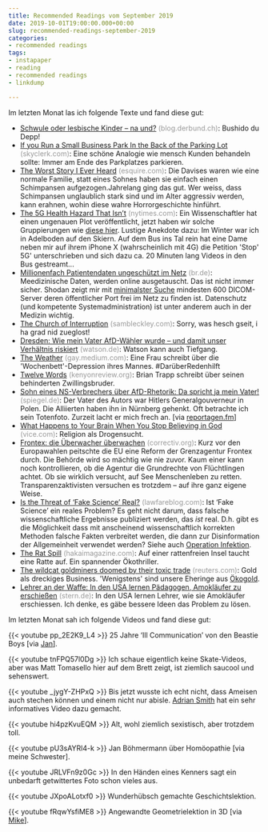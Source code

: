 ```yaml
---
title: Recommended Readings vom September 2019
date: 2019-10-01T19:00:00.000+00:00
slug: recommended-readings-september-2019
categories:
- recommended readings
tags:
- instapaper
- reading
- recommended readings
- linkdump

---
```

Im letzten Monat las ich folgende Texte und fand diese gut:

* [Schwule oder lesbische Kinder – na und?](https://blog.derbund.ch/mamablog/index.php/34683/schwule-kinder-na-und/) <span style="color: #999999;">(blog.derbund.ch)</span>: Bushido du Depp!
* [If you Run a Small Business Park In the Back of the Parking Lot](https://skyclerk.com/blog/if-you-run-a-small-business-park-in-the-back-of-the-parking-lot) <span style="color: #999999;">(skyclerk.com)</span>: Eine schöne Analogie wie mensch Kunden behandeln sollte: Immer am Ende des Parkplatzes parkieren.
* [The Worst Story I Ever Heard](https://www.esquire.com/news-politics/a5609/chimpanzee-attack-0409/) <span style="color: #999999;">(esquire.com)</span>: Die Davises waren wie eine normale Familie, statt eines Sohnes haben sie einfach einen Schimpansen aufgezogen.Jahrelang ging das gut. Wer weiss, dass Schimpansen unglaublich stark sind und im Alter aggressiv werden, kann erahnen, wohin diese wahre Horrorgeschichte hinführt.
* [The 5G Health Hazard That Isn’t](https://www.nytimes.com/2019/07/16/science/5g-cellphones-wireless-cancer.html) <span style="color: #999999;">(nytimes.com)</span>: Ein Wissenschaftler hat einen ungenauen Plot veröffentlicht, jetzt haben wir solche Gruppierungen wie [diese hier](https://5g-ade.ch/). Lustige Anekdote dazu: Im Winter war ich in Adelboden auf den Skiern. Auf dem Bus ins Tal rein hat eine Dame neben mir auf ihrem iPhone X (wahrscheinlich mit 4G) die Petition 'Stop' 5G' unterschrieben und sich dazu ca. 20 Minuten lang Videos in den Bus gestreamt...
* [Millionenfach Patientendaten ungeschützt im Netz](https://www.br.de/nachrichten/deutschland-welt/millionenfach-patientendaten-ungeschuetzt-im-netz,RcF09BW) <span style="color: #999999;">(br.de)</span>: Meedizinische Daten, werden online ausgetauscht. Das ist nicht immer sicher. Shodan zeigt mir mit [minimalster Suche](https://www.shodan.io/search?query=DICOM) mindesten 600 DICOM-Server deren öffentlicher Port frei im Netz zu finden ist. Datenschutz (und kompetente Systemadministration) ist unter anderem auch in der Medizin wichtig.
* [The Church of Interruption](https://sambleckley.com/writing/church-of-interruption.html) <span style="color: #999999;">(sambleckley.com)</span>: Sorry, was hesch gseit, i ha grad nid zueglost!
* [Dresden: Wie mein Vater AfD-Wähler wurde – und damit unser Verhältnis riskiert](https://www.watson.de/!998683284) <span style="color: #999999;">(watson.de)</span>: Watson kann auch Tiefgang.
* [The Weather](https://gay.medium.com/the-weather-a0ee3b988ed5) <span style="color: #999999;">(gay.medium.com)</span>: Eine Frau schreibt über die 'Wochenbett'-Depression ihres Mannes. #DarüberRedenhilft
* [Twelve Words](https://www.kenyonreview.org/journal/septoct-2019/selections/brian-trapp/) <span style="color: #999999;">(kenyonreview.org)</span>: Brian Trapp schreibt über seinen behinderten Zwillingsbruder.
* [Sohn eines NS-Verbrechers über AfD-Rhetorik: Da spricht ja mein Vater!](https://www.spiegel.de/plus/sohn-eines-ns-verbrechers-ueber-afd-rhetorik-da-spricht-ja-mein-vater-a-00000000-0002-0001-0000-000165813287) <span style="color: #999999;">(spiegel.de)</span>: Der Vater des Autors war Hitlers Generalgouverneur in Polen. Die Alliierten haben ihn in Nürnberg gehenkt. Oft betrachte ich sein Totenfoto. Zurzeit lacht er mich frech an. [via [reportagen.fm](http://reportagen.fm/)]
* [What Happens to Your Brain When You Stop Believing in God](https://www.vice.com/en_us/article/8qjv7v/what-happens-to-your-brain-when-you-stop-believing-in-god) <span style="color: #999999;">(vice.com)</span>: Religion als Drogensucht.
* [Frontex: die Überwacher überwachen](https://correctiv.org/top-stories/2019/08/04/frontex-transparenz/) <span style="color: #999999;">(correctiv.org)</span>: Kurz vor den Europawahlen peitschte die EU eine Reform der Grenzagentur Frontex durch. Die Behörde wird so mächtig wie nie zuvor. Kaum einer kann noch kontrollieren, ob die Agentur die Grundrechte von Flüchtlingen achtet. Ob sie wirklich versucht, auf See Menschenleben zu retten. Transparenzaktivisten versuchen es trotzdem – auf ihre ganz eigene Weise.
* [Is the Threat of ‘Fake Science’ Real?](https://www.lawfareblog.com/threat-fake-science-real) <span style="color: #999999;">(lawfareblog.com)</span>: Ist ‘Fake Science’ ein reales Problem? Es geht nicht darum, dass falsche wissenschaftliche Ergebnisse publiziert werden, das _ist_ real. D.h. gibt es die Möglichkeit dass mit anscheinend wissenschaftlich korrekten Methoden falsche Fakten verbreitet werden, die dann zur Disinformation der Allgemeinheit verwendet werden? Siehe auch [Operation Infektion](https://en.wikipedia.org/wiki/Operation_Infektion).
* [The Rat Spill](https://www.hakaimagazine.com/features/the-rat-spill/) <span style="color: #999999;">(hakaimagazine.com)</span>: Auf einer rattenfreien Insel taucht eine Ratte auf. Ein spannender Ökothriller.
* [The wildcat goldminers doomed by their toxic trade](https://www.reuters.com/investigates/special-report/gold-africa-poison/) <span style="color: #999999;">(reuters.com)</span>: Gold als dreckiges Business. 'Wenigstens' sind unsere Eheringe aus [Ökogold](https://www.ruethy.ch/ueber-uns/).
* [Lehrer an der Waffe: In den USA lernen Pädagogen, Amokläufer zu erschießen](https://www.stern.de/lifestyle/jwd/lehrer-an-der-waffe--in-den-usa-lernen-paedagogen--amoklaeufer-zu-erschiessen-8762232.html) <span style="color: #999999;">(stern.de)</span>: In den USA lernen Lehrer, wie sie Amokläufer erschiessen. Ich denke, es gäbe bessere Ideen das Problem zu lösen.

Im letzten Monat sah ich folgende Videos und fand diese gut:

{{< youtube pp_2E2K9_L4 >}}
25 Jahre ‘Ill Communication’ von den Beastie Boys [via [Jan](https://pieceoplastic.com/zk/2019/06/01/)].

{{< youtube tnFPQ57l0Dg >}}
Ich schaue eigentlich keine Skate-Videos, aber was Matt Tomasello hier auf dem Brett zeigt, ist ziemlich saucool und sehenswert.

{{< youtube _jygY-ZHPxQ >}}
Bis jetzt wusste ich echt nicht, dass Ameisen auch stechen können und einem nicht nur abisle. [Adrian Smith](https://twitter.com/DrAdrianSmith) hat ein sehr informatives Video dazu gemacht.

{{< youtube hi4pzKvuEQM >}}
Alt, wohl ziemlich sexistisch, aber trotzdem toll.

{{< youtube pU3sAYRl4-k >}}
Jan Böhmermann über Homöopathie [via meine Schwester].

{{< youtube JRLVFn9z0Gc >}}
In den Händen eines Kenners sagt ein unbedarft getwittertes Foto schon vieles aus.

{{< youtube JXpoALotxf0 >}}
Wunderhübsch gemachte Geschichtslektion.

{{< youtube fRqwYsfiME8 >}}
Angewandte Geometrielektion in 3D [via [Mike](https://www.michaelzwahlen.ch/)].
